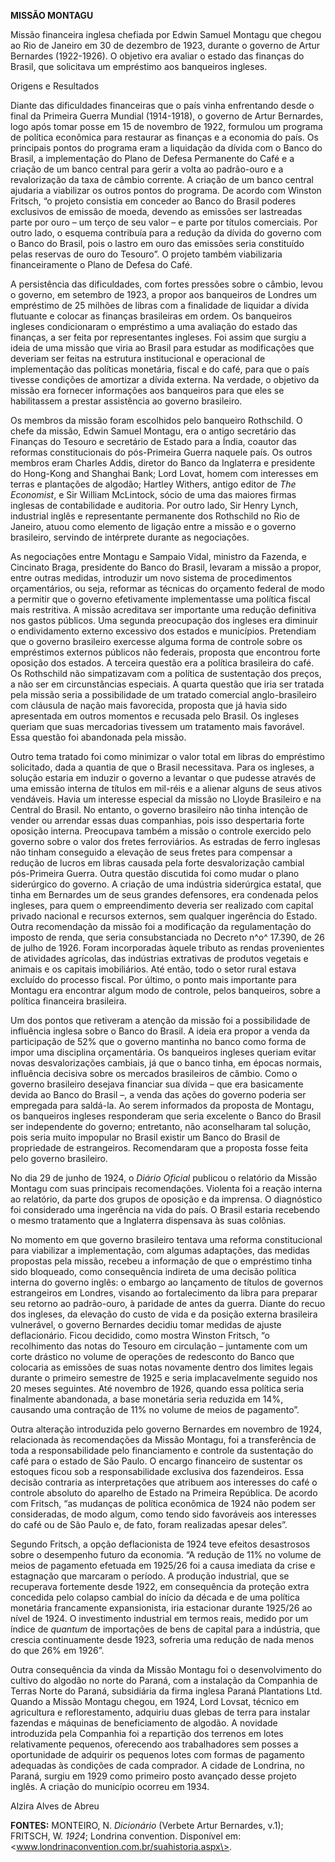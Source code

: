 **MISSÃO MONTAGU**

Missão financeira inglesa chefiada por Edwin Samuel Montagu que chegou
ao Rio de Janeiro em 30 de dezembro de 1923, durante o governo de Artur
Bernardes (1922-1926). O objetivo era avaliar o estado das finanças do
Brasil, que solicitava um empréstimo aos banqueiros ingleses.

Origens e Resultados

Diante das dificuldades financeiras que o país vinha enfrentando desde o
final da Primeira Guerra Mundial (1914-1918), o governo de Artur
Bernardes, logo após tomar posse em 15 de novembro de 1922, formulou um
programa de política econômica para restaurar as finanças e a economia
do país. Os principais pontos do programa eram a liquidação da dívida
com o Banco do Brasil, a implementação do Plano de Defesa Permanente do
Café e a criação de um banco central para gerir a volta ao padrão-ouro e
a revalorização da taxa de câmbio corrente. A criação de um banco
central ajudaria a viabilizar os outros pontos do programa. De acordo
com Winston Fritsch, “o projeto consistia em conceder ao Banco do Brasil
poderes exclusivos de emissão de moeda, devendo as emissões ser
lastreadas parte por ouro – um terço de seu valor – e parte por títulos
comerciais. Por outro lado, o esquema contribuía para a redução da
dívida do governo com o Banco do Brasil, pois o lastro em ouro das
emissões seria constituído pelas reservas de ouro do Tesouro”. O projeto
também viabilizaria financeiramente o Plano de Defesa do Café.

A persistência das dificuldades, com fortes pressões sobre o câmbio,
levou o governo, em setembro de 1923, a propor aos banqueiros de Londres
um empréstimo de 25 milhões de libras com a finalidade de liquidar a
dívida flutuante e colocar as finanças brasileiras em ordem. Os
banqueiros ingleses condicionaram o empréstimo a uma avaliação do estado
das finanças, a ser feita por representantes ingleses. Foi assim que
surgiu a ideia de uma missão que viria ao Brasil para estudar as
modificações que deveriam ser feitas na estrutura institucional e
operacional de implementação das políticas monetária, fiscal e do café,
para que o país tivesse condições de amortizar a dívida externa. Na
verdade, o objetivo da missão era fornecer informações aos banqueiros
para que eles se habilitassem a prestar assistência ao governo
brasileiro.

Os membros da missão foram escolhidos pelo banqueiro Rothschild. O chefe
da missão, Edwin Samuel Montagu, era o antigo secretário das Finanças do
Tesouro e secretário de Estado para a Índia, coautor das reformas
constitucionais do pós-Primeira Guerra naquele país. Os outros membros
eram Charles Addis, diretor do Banco da Inglaterra e presidente do
Hong-Kong and Shanghai Bank; Lord Lovat, homem com interesses em terras
e plantações de algodão; Hartley Withers, antigo editor de *The
Economist*, e Sir William McLintock, sócio de uma das maiores firmas
inglesas de contabilidade e auditoria. Por outro lado, Sir Henry Lynch,
industrial inglês e representante permanente dos Rothschild no Rio de
Janeiro, atuou como elemento de ligação entre a missão e o governo
brasileiro, servindo de intérprete durante as negociações.

As negociações entre Montagu e Sampaio Vidal, ministro da Fazenda, e
Cincinato Braga, presidente do Banco do Brasil, levaram a missão a
propor, entre outras medidas, introduzir um novo sistema de
procedimentos orçamentários, ou seja, reformar as técnicas do orçamento
federal de modo a permitir que o governo efetivamente implementasse uma
política fiscal mais restritiva. A missão acreditava ser importante uma
redução definitiva nos gastos públicos. Uma segunda preocupação dos
ingleses era diminuir o endividamento externo excessivo dos estados e
municípios. Pretendiam que o governo brasileiro exercesse alguma forma
de controle sobre os empréstimos externos públicos não federais,
proposta que encontrou forte oposição dos estados. A terceira questão
era a política brasileira do café. Os Rothschild não simpatizavam com a
política de sustentação dos preços, a não ser em circunstâncias
especiais. A quarta questão que iria ser tratada pela missão seria a
possibilidade de um tratado comercial anglo-brasileiro com cláusula de
nação mais favorecida, proposta que já havia sido apresentada em outros
momentos e recusada pelo Brasil. Os ingleses queriam que suas
mercadorias tivessem um tratamento mais favorável. Essa questão foi
abandonada pela missão.

Outro tema tratado foi como minimizar o valor total em libras do
empréstimo solicitado, dada a quantia de que o Brasil necessitava. Para
os ingleses, a solução estaria em induzir o governo a levantar o que
pudesse através de uma emissão interna de títulos em mil-réis e a
alienar alguns de seus ativos vendáveis. Havia um interesse especial da
missão no Lloyde Brasileiro e na Central do Brasil. No entanto, o
governo brasileiro não tinha intenção de vender ou arrendar essas duas
companhias, pois isso despertaria forte oposição interna. Preocupava
também a missão o controle exercido pelo governo sobre o valor dos
fretes ferroviários. As estradas de ferro inglesas não tinham conseguido
a elevação de seus fretes para compensar a redução de lucros em libras
causada pela forte desvalorização cambial pós-Primeira Guerra. Outra
questão discutida foi como mudar o plano siderúrgico do governo. A
criação de uma indústria siderúrgica estatal, que tinha em Bernardes um
de seus grandes defensores, era condenada pelos ingleses, para quem o
empreendimento deveria ser realizado com capital privado nacional e
recursos externos, sem qualquer ingerência do Estado. Outra recomendação
da missão foi a modificação da regulamentação do imposto de renda, que
seria consubstanciada no Decreto n^o^ 17.390, de 26 de julho de 1926.
Foram incorporadas àquele tributo as rendas provenientes de atividades
agrícolas, das indústrias extrativas de produtos vegetais e animais e os
capitais imobiliários. Até então, todo o setor rural estava excluído do
processo fiscal. Por último, o ponto mais importante para Montagu era
encontrar algum modo de controle, pelos banqueiros, sobre a política
financeira brasileira.

Um dos pontos que retiveram a atenção da missão foi a possibilidade de
influência inglesa sobre o Banco do Brasil. A ideia era propor a venda
da participação de 52% que o governo mantinha no banco como forma de
impor uma disciplina orçamentária. Os banqueiros ingleses queriam evitar
novas desvalorizações cambiais, já que o banco tinha, em épocas normais,
influência decisiva sobre os mercados brasileiros de câmbio. Como o
governo brasileiro desejava financiar sua dívida – que era basicamente
devida ao Banco do Brasil –, a venda das ações do governo poderia ser
empregada para saldá-la. Ao serem informados da proposta de Montagu, os
banqueiros ingleses responderam que seria excelente o Banco do Brasil
ser independente do governo; entretanto, não aconselharam tal solução,
pois seria muito impopular no Brasil existir um Banco do Brasil de
propriedade de estrangeiros. Recomendaram que a proposta fosse feita
pelo governo brasileiro.

No dia 29 de junho de 1924, o *Diário Oficial* publicou o relatório da
Missão Montagu com suas principais recomendações. Violenta foi a reação
interna ao relatório, da parte dos grupos de oposição e da imprensa. O
diagnóstico foi considerado uma ingerência na vida do país. O Brasil
estaria recebendo o mesmo tratamento que a Inglaterra dispensava às suas
colônias.

No momento em que governo brasileiro tentava uma reforma constitucional
para viabilizar a implementação, com algumas adaptações, das medidas
propostas pela missão, recebeu a informação de que o empréstimo tinha
sido bloqueado, como consequência indireta de uma decisão política
interna do governo inglês: o embargo ao lançamento de títulos de
governos estrangeiros em Londres, visando ao fortalecimento da libra
para preparar seu retorno ao padrão-ouro, à paridade de antes da guerra.
Diante do recuo dos ingleses, da elevação do custo de vida e da posição
externa brasileira vulnerável, o governo Bernardes decidiu tomar medidas
de ajuste deflacionário. Ficou decidido, como mostra Winston Fritsch, “o
recolhimento das notas do Tesouro em circulação – juntamente com um
corte drástico no volume de operações de redesconto do Banco que
colocaria as emissões de suas notas novamente dentro dos limites legais
durante o primeiro semestre de 1925 e seria implacavelmente seguido nos
20 meses seguintes. Até novembro de 1926, quando essa política seria
finalmente abandonada, a base monetária seria reduzida em 14%, causando
uma contração de 11% no volume de meios de pagamento”.

Outra alteração introduzida pelo governo Bernardes em novembro de 1924,
relacionada às recomendações da Missão Montagu, foi a transferência de
toda a responsabilidade pelo financiamento e controle da sustentação do
café para o estado de São Paulo. O encargo financeiro de sustentar os
estoques ficou sob a responsabilidade exclusiva dos fazendeiros. Essa
decisão contraria as interpretações que atribuem aos interesses do café
o controle absoluto do aparelho de Estado na Primeira República. De
acordo com Fritsch, “as mudanças de política econômica de 1924 não podem
ser consideradas, de modo algum, como tendo sido favoráveis aos
interesses do café ou de São Paulo e, de fato, foram realizadas apesar
deles”.

Segundo Fritsch, a opção deflacionista de 1924 teve efeitos desastrosos
sobre o desempenho futuro da economia. “A redução de 11% no volume de
meios de pagamento efetuada em 1925/26 foi a causa imediata da crise e
estagnação que marcaram o período. A produção industrial, que se
recuperava fortemente desde 1922, em consequência da proteção extra
concedida pelo colapso cambial do início da década e de uma política
monetária francamente expansionista, iria estacionar durante 1925/26 ao
nível de 1924. O investimento industrial em termos reais, medido por um
índice de *quantum* de importações de bens de capital para a indústria,
que crescia continuamente desde 1923, sofreria uma redução de nada menos
do que 26% em 1926”.

Outra consequência da vinda da Missão Montagu foi o desenvolvimento do
cultivo do algodão no norte do Paraná, com a instalação da Companhia de
Terras Norte do Paraná, subsidiária da firma inglesa Paraná Plantations
Ltd. Quando a Missão Montagu chegou, em 1924, Lord Lovsat, técnico em
agricultura e reflorestamento, adquiriu duas glebas de terra para
instalar fazendas e máquinas de beneficiamento de algodão. A novidade
introduzida pela Companhia foi a repartição dos terrenos em lotes
relativamente pequenos, oferecendo aos trabalhadores sem posses a
oportunidade de adquirir os pequenos lotes com formas de pagamento
adequadas às condições de cada comprador. A cidade de Londrina, no
Paraná, surgiu em 1929 como primeiro posto avançado desse projeto
inglês. A criação do município ocorreu em 1934.

Alzira Alves de Abreu

**FONTES:** MONTEIRO, N. *Dicionário* (Verbete Artur Bernardes, v.1);
FRITSCH, W. *1924*; Londrina convention. Disponível em:
\<www.londrinaconvention.com.br/suahistoria.aspx\>.
